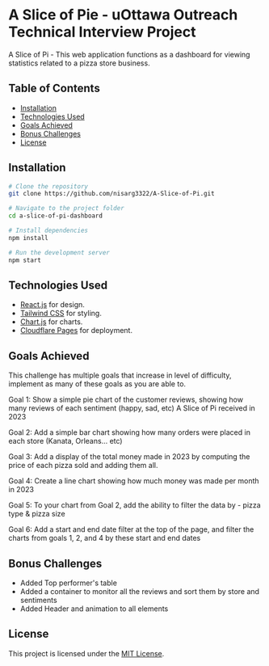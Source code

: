 # A Slice of Pie - uOttawa Outreach Technical Interview Project

A Slice of Pi - This web application functions as a dashboard for viewing statistics related to a pizza store business.

## Table of Contents

- [Installation](#installation)
- [Technologies Used](#technologies-used)
- [Goals Achieved](#goals-achieved)
- [Bonus Challenges](#bonus-challenges)
- [License](#license)

## Installation

```bash
# Clone the repository
git clone https://github.com/nisarg3322/A-Slice-of-Pi.git

# Navigate to the project folder
cd a-slice-of-pi-dashboard

# Install dependencies
npm install

# Run the development server
npm start
```

## Technologies Used

- [React.js](https://react.dev/) for design.
- [Tailwind CSS](https://tailwindcss.com/) for styling.
- [Chart.js](https://www.chartjs.org/) for charts.
- [Cloudflare Pages](https://pages.cloudflare.com/) for deployment.

## Goals Achieved

This challenge has multiple goals that increase in level of difficulty, implement as many of these goals as you are able to.

Goal 1: Show a simple pie chart of the customer reviews, showing how many reviews of each sentiment (happy, sad, etc) A Slice of Pi received in 2023

Goal 2: Add a simple bar chart showing how many orders were placed in each store (Kanata, Orleans... etc)

Goal 3: Add a display of the total money made in 2023 by computing the price of each pizza sold and adding them all.

Goal 4: Create a line chart showing how much money was made per month in 2023

Goal 5: To your chart from Goal 2, add the ability to filter the data by  - pizza type & pizza size

Goal 6: Add a start and end date filter at the top of the page, and filter the charts from goals 1, 2, and 4 by these start and end dates

## Bonus Challenges

- Added Top performer's table
- Added a container to monitor all the reviews and sort them by store and sentiments
- Added Header and animation to all elements

## License

This project is licensed under the [MIT License](LICENSE).
